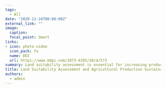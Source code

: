 ```yaml
---
tags:
  - All
date: "2020-11-24T00:00:00Z"
external_link: ""
image:
  caption: 
  focal_point: Smart
links:
- icon: photo-video
  icon_pack: fa
  name: DOI
  url: https://www.mdpi.com/2073-4395/10/4/573
summary: Land suitability assessment is essential for increasing production and planning a sustainable agricultural system, but such information is commonly scarce in the semi-arid regions of Iran. Therefore, our aim is to assess land suitability for two main crops (i.e., rain-fed wheat and barley) based on the Food and Agriculture Organization “land suitability assessment framework” for agricultural land in Kurdistan province, Iran. 
title: Land Suitability Assessment and Agricultural Production Sustainability Using Machine Learning Models
authors: 
  - admin
---
```

